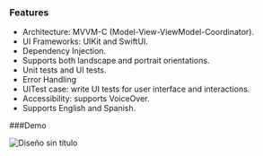 ### Features

- Architecture: MVVM-C (Model-View-ViewModel-Coordinator).
- UI Frameworks:  UIKit and SwiftUI.
- Dependency Injection.
- Supports both landscape and portrait orientations.
- Unit tests and UI tests.
- Error Handling
- UITest case: write UI tests for user interface and interactions.
- Accessibility: supports VoiceOver.
- Supports English and Spanish.

###Demo

![Diseño sin título](https://github.com/user-attachments/assets/c3b83f48-6fdc-4370-bd01-8e5b294613b9)
